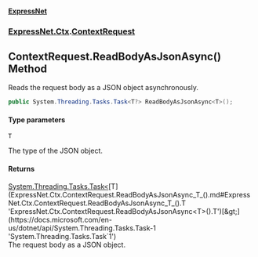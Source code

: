 #### [ExpressNet](ExpressNet.md 'ExpressNet')
### [ExpressNet.Ctx](ExpressNet.Ctx.md 'ExpressNet.Ctx').[ContextRequest](ExpressNet.Ctx.ContextRequest.md 'ExpressNet.Ctx.ContextRequest')

## ContextRequest.ReadBodyAsJsonAsync<T>() Method

Reads the request body as a JSON object asynchronously.

```csharp
public System.Threading.Tasks.Task<T?> ReadBodyAsJsonAsync<T>();
```
#### Type parameters

<a name='ExpressNet.Ctx.ContextRequest.ReadBodyAsJsonAsync_T_().T'></a>

`T`

The type of the JSON object.

#### Returns
[System.Threading.Tasks.Task&lt;](https://docs.microsoft.com/en-us/dotnet/api/System.Threading.Tasks.Task-1 'System.Threading.Tasks.Task`1')[T](ExpressNet.Ctx.ContextRequest.ReadBodyAsJsonAsync_T_().md#ExpressNet.Ctx.ContextRequest.ReadBodyAsJsonAsync_T_().T 'ExpressNet.Ctx.ContextRequest.ReadBodyAsJsonAsync<T>().T')[&gt;](https://docs.microsoft.com/en-us/dotnet/api/System.Threading.Tasks.Task-1 'System.Threading.Tasks.Task`1')  
The request body as a JSON object.